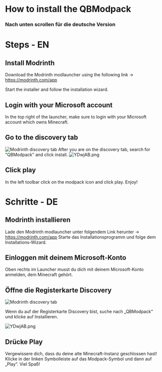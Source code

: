 # How to install the QBModpack

### **Nach unten scrollen für die deutsche Version**

# Steps - EN

## Install Modrinth
Download the Modrinth modlauncher using the following link -> https://modrinth.com/app

Start the installer and follow the installation wizard.

## Login with your Microsoft account

In the top right of the launcher, make sure to login with your Microsoft account which owns Minecraft.

## Go to the discovery tab

![Modrinth discovery tab](https://s6.imgcdn.dev/YDwhyq.png)
After you are on the discovery tab, search for "QBModpack" and click install.
![YDwjAB.png](https://s6.imgcdn.dev/YDwjAB.png)
## Click play

In the left toolbar click on the modpack icon and click play. Enjoy!

# Schritte - DE

## Modrinth installieren
Lade den Modrinth modlauncher unter folgendem Link herunter -> https://modrinth.com/app
Starte das Installationsprogramm und folge dem Installations-Wizard.

## Einloggen mit deinem Microsoft-Konto
Oben rechts im Launcher musst du dich mit deinem Microsoft-Konto anmelden, dem Minecraft gehört.

## Öffne die Registerkarte Discovery
![Modrinth discovery tab](https://s6.imgcdn.dev/YDwhyq.png)

Wenn du auf der Registerkarte Discovery bist, suche nach „QBModpack“ und klicke auf Installieren.

![YDwjAB.png](https://s6.imgcdn.dev/YDwjAB.png)
## Drücke Play
Vergewissere dich, dass du deine alte Minecraft-Instanz geschlossen hast! Klicke in der linken Symbolleiste auf das Modpack-Symbol und dann auf „Play“. Viel Spaß!

